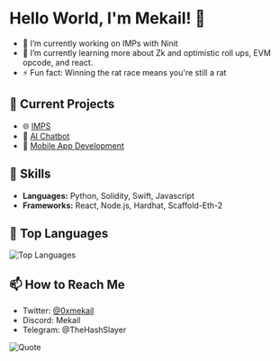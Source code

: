 # Hello World, I'm Mekail! 👋


- 🔭 I’m currently working on IMPs with Ninit 
- 🌱 I’m currently learning more about Zk and optimistic roll ups, EVM opcode, and react.
- ⚡ Fun fact: Winning the rat race means you're still a rat

<!--
**MekailTheMachine/MekailTheMachine** is a ✨ _special_ ✨ repository because its `README.md` (this file) appears on your GitHub profile.

Here are some ideas to get you started:

- 🔭 I’m currently working on ...
- 🌱 I’m currently learning ...
- 👯 I’m looking to collaborate on ...
- 🤔 I’m looking for help with ...
- 💬 Ask me about ...
- 📫 How to reach me: ...
- 😄 Pronouns: ...
- ⚡ Fun fact: ...
-->

## 🔭 Current Projects
- 🌐 [IMPS](https://github.com)
- 🤖 [AI Chatbot](https://github.com/mekail/ai-chatbot)
- 📱 [Mobile App Development](https://github.com/mekail/mobile-app)

## 🌟 Skills
- **Languages:** Python, Solidity, Swift, Javascript
- **Frameworks:** React, Node.js, Hardhat, Scaffold-Eth-2


## 🚀 Top Languages
![Top Languages](https://github-readme-stats.vercel.app/api/top-langs/?username=mekail&layout=compact&theme=radical)

## 📫 How to Reach Me
- Twitter: [@0xmekail](https://twitter.com/0xmekail)
- Discord: Mekail
- Telegram: @TheHashSlayer

![Quote](https://quotes-github-readme.vercel.app/api?type=horizontal&theme=radical)



